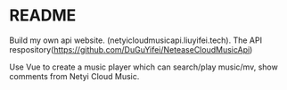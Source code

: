 # README

Build my own api website. (netyicloudmusicapi.liuyifei.tech). The API respository(https://github.com/DuGuYifei/NeteaseCloudMusicApi)

Use Vue to create a music player which can search/play music/mv, show comments from Netyi Cloud Music.